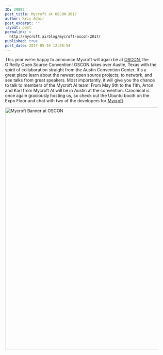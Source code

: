 ```yaml
---
ID: 29892
post_title: Mycroft at OSCON 2017
author: Kris Adair
post_excerpt: ""
layout: post
permalink: >
  http://mycroft.ai/blog/mycroft-oscon-2017/
published: true
post_date: 2017-05-10 12:58:54
---
```

<span style="font-weight: 400;">This year we’re happy to announce Mycroft will again be at </span><a href="https://conferences.oreilly.com/oscon/oscon-tx"><span style="font-weight: 400;">OSCON</span></a><span style="font-weight: 400;">, the O’Reilly Open Source Convention! OSCON takes over Austin, Texas with the spirit of collaboration straight from the Austin Convention Center. It's a great place learn about the newest open source projects, to network, and see talks from great speakers. Most importantly, it will give you the chance to talk to members of the Mycroft AI team! From May 9th to the 11th, Arron and Karl from Mycroft AI will be in Austin at the convention. Canonical is once again graciously hosting us, so check out the Ubuntu booth on the Expo Floor and chat with two of the developers for <a href="http://mycroft.ai">Mycroft</a>.</span>

<a href="https://mycroft.ai/wp-content/uploads/2017/05/mycroft_banner_oscon.jpg"><img class="aligncenter wp-image-29897" src="https://mycroft.ai/wp-content/uploads/2017/05/mycroft_banner_oscon.jpg" alt="Mycroft Banner at OSCON" width="600" height="800" /></a>